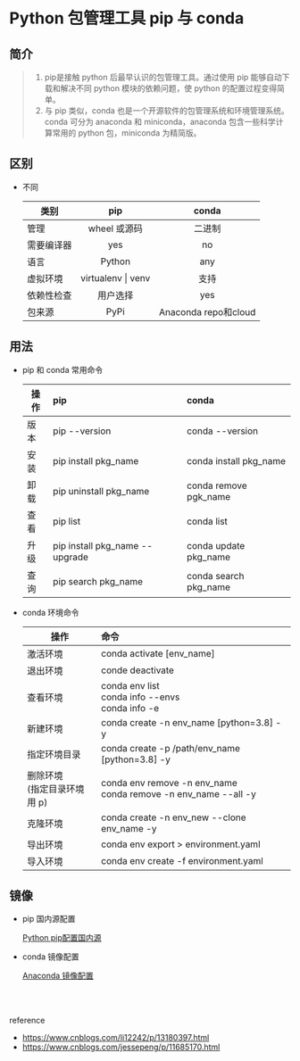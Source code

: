 # Python 包管理工具 pip 与 conda

## 简介

> 1. pip是接触 python 后最早认识的包管理工具。通过使用 pip 能够自动下载和解决不同 python 模块的依赖问题，使 python 的配置过程变得简单。
> 2. 与 pip 类似，conda 也是一个开源软件的包管理系统和环境管理系统。conda 可分为 anaconda 和 miniconda，anaconda 包含一些科学计算常用的 python 包，miniconda 为精简版。

## 区别

* 不同

    | 类别 | pip | conda |
    |----|:--:|:--:|
    | 管理 | wheel 或源码 | 二进制 |
    | 需要编译器 | yes | no |
    | 语言 | Python | any |
    | 虚拟环境 | virtualenv \| venv | 支持 |
    | 依赖性检查 | 用户选择 | yes |
    | 包来源 | PyPi | Anaconda repo和cloud |

## 用法

* pip 和 conda 常用命令

    | 操作 | pip | conda |
    |----|:---|:---|
    | 版本 | pip --version | conda --version  |
    | 安装 | pip install pkg_name | conda install pkg_name  |
    | 卸载 | pip uninstall pkg_name | conda remove pgk_name |
    | 查看 | pip list | conda list |
    | 升级 | pip install pkg_name --upgrade | conda update pkg_name |
    | 查询 | pip search pkg_name | conda search pkg_name |

* conda 环境命令

    | 操作 | 命令 |
    | ---- | :--- |
    | 激活环境 | conda activate [env_name] |
    | 退出环境 | conde deactivate |
    | 查看环境 | conda env list </br> conda info --envs </br> conda info -e |
    | 新建环境 | conda create -n env_name [python=3.8] -y |
    | 指定环境目录 | conda create -p /path/env_name [python=3.8] -y |
    | 删除环境 </br> (指定目录环境用 p) | conda env remove -n env_name </br> conda remove -n env_name --all -y |
    | 克隆环境 | conda create -n env_new --clone env_name -y |
    | 导出环境 | conda env export > environment.yaml |
    | 导入环境 | conda env create -f environment.yaml |

## 镜像

* pip 国内源配置

    [Python pip配置国内源](https://www.cnblogs.com/cure/p/14930238.html "Python pip配置国内源")

* conda 镜像配置

    [Anaconda 镜像配置](https://www.cnblogs.com/cure/p/15376578.html "Anaconda 镜像配置")

</br></br>

reference

* <https://www.cnblogs.com/li12242/p/13180397.html>
* <https://www.cnblogs.com/jessepeng/p/11685170.html>
